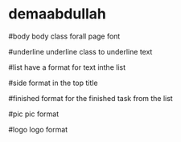 # demaabdullah
 #body 
body class forall page font


 #underline 
underline class to underline text
        
#list 
have a format for text inthe list

#side
format in the top title
        
#finished 
format for the finished task from the list

#pic 
pic format
        
#logo 
logo format
